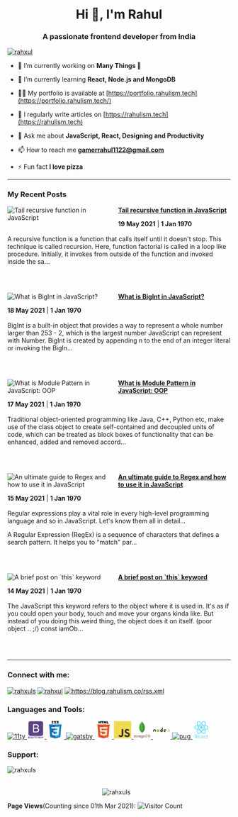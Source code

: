 <h1 align="center">Hi 👋, I'm Rahul</h1>
<h3 align="center">A passionate frontend developer from India</h3>

<p align="left"> <a href="https://twitter.com/rahxul" target="blank"><img src="https://img.shields.io/twitter/follow/rahxul?logo=twitter&style=for-the-badge" alt="rahxul" /></a> </p>

- 🔭 I’m currently working on **Many Things 🥺**

- 🌱 I’m currently learning **React, Node.js and MongoDB**

- 👨‍💻 My portfolio is available at [https://portfolio.rahulism.tech](https://portfolio.rahulism.tech/)

- 📝 I regularly write articles on [https://rahulism.tech](https://rahulism.tech)

- 💬 Ask me about **JavaScript, React, Designing and Productivity**

- 📫 How to reach me **gamerrahul1122@gmail.com**

- ⚡ Fun fact **I love pizza**

<hr>

### My Recent Posts

<!-- HASHNODE_BLOG:START -->
<p align="left">
<a href="https://rahulism.hashnode.dev/tail-recursive-function-in-javascript" title="Tail recursive function in JavaScript"><img src="https://cdn.hashnode.com/res/hashnode/image/upload/v1621421857506/Zz36APtLL.png" alt="Tail recursive function in JavaScript" width="250px" align="left" /></a>
<a href="https://rahulism.hashnode.dev/tail-recursive-function-in-javascript" title="Tail recursive function in JavaScript"><strong>Tail recursive function in JavaScript</strong></a>
<div><strong>19 May 2021</strong> | <strong>1 Jan 1970</strong></div>
<br/> A recursive function is a function that calls itself until it doesn't stop. This technique is called recursion. 
Here, function factorial is called in a loop like procedure. Initially, it invokes from outside of the function and invoked inside the sa... </p> <br/> <br/>
<p align="left">
<a href="https://rahulism.hashnode.dev/what-is-bigint-in-javascript" title="What is BigInt in JavaScript?"><img src="https://cdn.hashnode.com/res/hashnode/image/upload/v1621315909039/B-VFkCQc1.png" alt="What is BigInt in JavaScript?" width="250px" align="left" /></a>
<a href="https://rahulism.hashnode.dev/what-is-bigint-in-javascript" title="What is BigInt in JavaScript?"><strong>What is BigInt in JavaScript?</strong></a>
<div><strong>18 May 2021</strong> | <strong>1 Jan 1970</strong></div>
<br/> BigInt is a built-in object that provides a way to represent a whole number larger than 253 - 2, which is the largest number JavaScript can represent with Number. BigInt is created by appending n to the end of an integer literal or invoking the BigIn... </p> <br/> <br/>
<p align="left">
<a href="https://rahulism.hashnode.dev/what-is-module-pattern-in-javascript-oop" title="What is Module Pattern in JavaScript: OOP"><img src="https://cdn.hashnode.com/res/hashnode/image/upload/v1621227112107/fEIqwjOCk.png" alt="What is Module Pattern in JavaScript: OOP" width="250px" align="left" /></a>
<a href="https://rahulism.hashnode.dev/what-is-module-pattern-in-javascript-oop" title="What is Module Pattern in JavaScript: OOP"><strong>What is Module Pattern in JavaScript: OOP</strong></a>
<div><strong>17 May 2021</strong> | <strong>1 Jan 1970</strong></div>
<br/> Traditional object-oriented programming like Java, C++, Python etc, make use of the class object to create self-contained and decoupled units of code, which can be treated as block boxes of functionality that can be enhanced, added and removed accord... </p> <br/> <br/>
<p align="left">
<a href="https://rahulism.hashnode.dev/an-ultimate-guide-to-regex-and-how-to-use-it-in-javascript" title="An ultimate guide to Regex and how to use it in JavaScript"><img src="https://cdn.hashnode.com/res/hashnode/image/upload/v1621048788324/423UFtwh2.png" alt="An ultimate guide to Regex and how to use it in JavaScript" width="250px" align="left" /></a>
<a href="https://rahulism.hashnode.dev/an-ultimate-guide-to-regex-and-how-to-use-it-in-javascript" title="An ultimate guide to Regex and how to use it in JavaScript"><strong>An ultimate guide to Regex and how to use it in JavaScript</strong></a>
<div><strong>15 May 2021</strong> | <strong>1 Jan 1970</strong></div>
<br/> Regular expressions play a vital role in every high-level programming language and so in JavaScript. Let's know them all in detail...

A Regular Expression (RegEx) is a sequence of characters that defines a search pattern. It helps you to "match" par... </p> <br/> <br/>
<p align="left">
<a href="https://rahulism.hashnode.dev/a-brief-post-on-this-keyword" title="A brief post on `this` keyword"><img src="https://cdn.hashnode.com/res/hashnode/image/upload/v1620965874145/MC9-FIiXv.png" alt="A brief post on `this` keyword" width="250px" align="left" /></a>
<a href="https://rahulism.hashnode.dev/a-brief-post-on-this-keyword" title="A brief post on `this` keyword"><strong>A brief post on `this` keyword</strong></a>
<div><strong>14 May 2021</strong> | <strong>1 Jan 1970</strong></div>
<br/> The JavaScript this keyword refers to the object where it is used in. It's as if you could open your body, touch and move your organs kinda like. But instead of you doing this weird thing, the object does it on itself. (poor object .. ;/)
const iamOb... </p> <br/> <br/>
<!-- HASHNODE_BLOG:END -->


<hr>

<h3 align="left">Connect with me:</h3>
<p align="left">
<a href="https://dev.to/rahxuls" target="blank"><img align="center" src="https://cdn.jsdelivr.net/npm/simple-icons@3.0.1/icons/dev-dot-to.svg" alt="rahxuls" height="30" width="40" /></a>
<a href="https://twitter.com/rahxul" target="blank"><img align="center" src="https://cdn.jsdelivr.net/npm/simple-icons@3.0.1/icons/twitter.svg" alt="rahxul" height="30" width="40" /></a>
<a href="/https://blog.rahulism.co/rss.xml" target="blank"><img align="center" src="https://cdn.jsdelivr.net/npm/simple-icons@3.0.1/icons/rss.svg" alt="https://blog.rahulism.co/rss.xml" height="30" width="40" /></a>
</p>

<h3 align="left">Languages and Tools:</h3>
<p align="left"> <a href="https://www.11ty.dev/" target="_blank"> <img src="https://gist.githubusercontent.com/vivek32ta/c7f7bf583c1fb1c58d89301ea40f37fd/raw/f4c85cce5790758286b8f155ef9a177710b995df/11ty.svg" alt="11ty" width="40" height="40"/> </a> <a href="https://getbootstrap.com" target="_blank"> <img src="https://raw.githubusercontent.com/devicons/devicon/master/icons/bootstrap/bootstrap-plain-wordmark.svg" alt="bootstrap" width="40" height="40"/> </a> <a href="https://www.w3schools.com/css/" target="_blank"> <img src="https://raw.githubusercontent.com/devicons/devicon/master/icons/css3/css3-original-wordmark.svg" alt="css3" width="40" height="40"/> </a> <a href="https://www.gatsbyjs.com/" target="_blank"> <img src="https://www.vectorlogo.zone/logos/gatsbyjs/gatsbyjs-icon.svg" alt="gatsby" width="40" height="40"/> </a> <a href="https://www.w3.org/html/" target="_blank"> <img src="https://raw.githubusercontent.com/devicons/devicon/master/icons/html5/html5-original-wordmark.svg" alt="html5" width="40" height="40"/> </a> <a href="https://developer.mozilla.org/en-US/docs/Web/JavaScript" target="_blank"> <img src="https://raw.githubusercontent.com/devicons/devicon/master/icons/javascript/javascript-original.svg" alt="javascript" width="40" height="40"/> </a> <a href="https://www.mongodb.com/" target="_blank"> <img src="https://raw.githubusercontent.com/devicons/devicon/master/icons/mongodb/mongodb-original-wordmark.svg" alt="mongodb" width="40" height="40"/> </a> <a href="https://nodejs.org" target="_blank"> <img src="https://raw.githubusercontent.com/devicons/devicon/master/icons/nodejs/nodejs-original-wordmark.svg" alt="nodejs" width="40" height="40"/> </a> <a href="https://pugjs.org" target="_blank"> <img src="https://cdn.worldvectorlogo.com/logos/pug.svg" alt="pug" width="40" height="40"/> </a> <a href="https://reactjs.org/" target="_blank"> <img src="https://raw.githubusercontent.com/devicons/devicon/master/icons/react/react-original-wordmark.svg" alt="react" width="40" height="40"/> </a> </p>

<h3 align="left">Support:</h3>
<p><a href="https://www.buymeacoffee.com/rahxuls"> <img align="left" src="https://cdn.buymeacoffee.com/buttons/v2/default-yellow.png" height="50" width="210" alt="rahxuls" /></a></p><br><br>

<p>&nbsp;<img align="center" src="https://github-readme-stats.vercel.app/api?username=rahxuls&show_icons=true&locale=en" alt="rahxuls" /></p>

**Page Views**(Counting since 01th Mar 2021): ![Visitor Count](https://profile-counter.glitch.me/rahxuls/count.svg)
